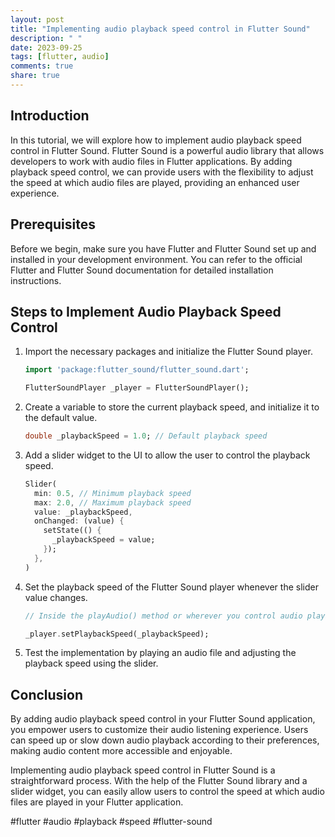 ```yaml
---
layout: post
title: "Implementing audio playback speed control in Flutter Sound"
description: " "
date: 2023-09-25
tags: [flutter, audio]
comments: true
share: true
---
```


## Introduction

In this tutorial, we will explore how to implement audio playback speed control in Flutter Sound. Flutter Sound is a powerful audio library that allows developers to work with audio files in Flutter applications. By adding playback speed control, we can provide users with the flexibility to adjust the speed at which audio files are played, providing an enhanced user experience.

## Prerequisites

Before we begin, make sure you have Flutter and Flutter Sound set up and installed in your development environment. You can refer to the official Flutter and Flutter Sound documentation for detailed installation instructions.

## Steps to Implement Audio Playback Speed Control

1. Import the necessary packages and initialize the Flutter Sound player.

   ```dart
   import 'package:flutter_sound/flutter_sound.dart';

   FlutterSoundPlayer _player = FlutterSoundPlayer();
   ```

2. Create a variable to store the current playback speed, and initialize it to the default value.

   ```dart
   double _playbackSpeed = 1.0; // Default playback speed
   ```

3. Add a slider widget to the UI to allow the user to control the playback speed.

   ```dart
   Slider(
     min: 0.5, // Minimum playback speed
     max: 2.0, // Maximum playback speed
     value: _playbackSpeed,
     onChanged: (value) {
       setState(() {
         _playbackSpeed = value;
       });
     },
   )
   ```

4. Set the playback speed of the Flutter Sound player whenever the slider value changes.

   ```dart
   // Inside the playAudio() method or wherever you control audio playback

   _player.setPlaybackSpeed(_playbackSpeed);
   ```

5. Test the implementation by playing an audio file and adjusting the playback speed using the slider.

## Conclusion

By adding audio playback speed control in your Flutter Sound application, you empower users to customize their audio listening experience. Users can speed up or slow down audio playback according to their preferences, making audio content more accessible and enjoyable.

Implementing audio playback speed control in Flutter Sound is a straightforward process. With the help of the Flutter Sound library and a slider widget, you can easily allow users to control the speed at which audio files are played in your Flutter application.

#flutter #audio #playback #speed #flutter-sound